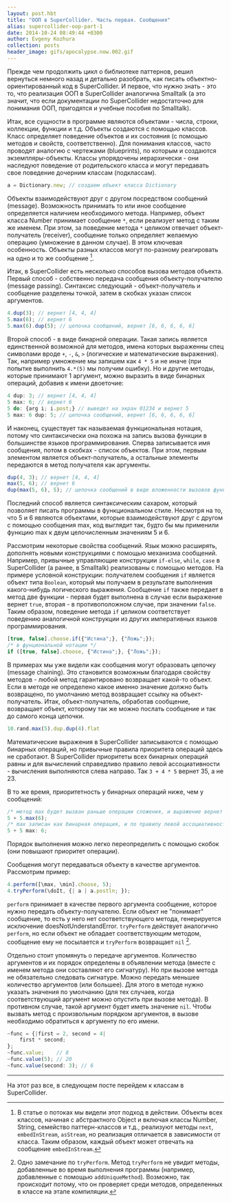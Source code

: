 ```yaml
---
layout: post.hbt
title: "ООП в SuperCollider. Часть первая. Сообщения"
alias: supercollider-oop-part-1
date: 2014-10-24 08:49:44 +0300
author: Evgeny Kozhura
collection: posts
header_image: gifs/apocalypse.now.002.gif
---
```

Прежде чем продолжить цикл о библиотеке паттернов, решил вернуться немного назад и детально разобрать, как писать объектно-ориентированный код в SuperCollider. И первое, что нужно знать - это то, что реализация ООП в SuperCollider аналогична Smalltalk (а это значит, что если документации по SuperCollider недостаточно для понимания ООП, пригодятся и учебные пособия по Smalltalk).

Итак, все сущности в программе являются объектами - числа, строки, коллекции, функции и т.д. Объекты создаются с помощью классов. Класс определяет поведение объектов и их состояния (с помощью методов и свойств, соответственно). Для понимания классов, часто проводят аналогию с чертежами (blueprints), по которым и создаются экземпляры-объекты. Классы упорядочены иерархически - они наследуют поведение от родительского класса и могут передавать свое поведение дочерним классам (подклассам).

```js
a = Dictionary.new; // создаем объект класса Dictionary
```

Объекты взаимодействуют друг с другом посредством сообщений (message). Возможность принимать то или иное сообщение определяется наличием необходимого метода. Например, объект класса Number принимает сообщение `*`, если реализует метод с таким же именем. При этом, за поведение метода `*` целиком отвечает объект-получатель (receiver), сообщение только определяет желаемую операцию (умножение в данном случае). В этом ключевая особенность. Объекты разных классов могут по-разному реагировать на одно и то же сообщение [^1].

Итак, в SuperCollider есть несколько способов вызова методов объекта. Первый способ - собственно передача сообщения объекту-получателю (message passing). Синтаксис следующий - объект-получатель и сообщение разделены точкой, затем в скобках указан список аргументов.

```js
4.dup(3); // вернет [4, 4, 4]
5.max(6); // вернет 6
5.max(6).dup(5); // цепочка сообщений, вернет [6, 6, 6, 6, 6]
```

Второй способ - в виде бинарной операции. Такая запись является единственной возможной для методов, имена которых выраженны спец символами вроде `+`, `-`, `&`, `>` (логические и математические выражения). Так, например умножение мы запишем как `4 * 5` и не иначе (при попытке выполнить `4.*(5)` мы получим ошибку). Но и другие методы, которые принимают 1 аргумент, можно выразить в виде бинарных операций, добавив к имени двоеточие:

```js
4 dup: 3; // вернет [4, 4, 4]
5 max: 6; // вернет 6
5 do: {arg i; i.post;} // выведет на экран 01234 и вернет 5
5 max: 6 dup: 5; // цепочка сообщений, вернет [6, 6, 6, 6, 6]
```

И наконец, существует так называемая функциональная нотация, потому что синтаксически она похожа на запись вызова функции в большинстве языков программирования. Сперва записывается имя сообщения, потом в скобках - список объектов. При этом, первым элементом является объект-получатель, а остальные элементы передаются в метод получателя как аргументы.

```js
dup(4, 3); // вернет [4, 4, 4]
max(5, 6); // вернет 6
dup(max(5, 6), 5); // цепочка сообщений в виде вложенности вызовов функций
```

Последний способ является синтаксическим сахаром, который позволяет писать программы в функциональном стиле. Несмотря на то, что 5 и 6 являются объектами, которые взаимодействуют друг с другом с помощью сообщения max, код выглядит так, будто бы мы применили функцию max к двум целочисленным значениям 5 и 6.

Рассмотрим некоторые свойства сообщений. Язык можно расширять, дополнять новыми конструкциями с помощью механизма сообщений. Например, привычные управляющие конструкции `if-else`, `while`, `case` в SuperCollider (а ранее, в Smalltalk) реализованы с помощью методов. На примере условной конструкции: получателем сообщения `if` является объект типа `Boolean`, который мы получаем в результате выполнения какого-нибудь логического выражения. Сообщение `if` также передает в метод две функции - первая будет выполнена в случае если выражение вернет `true`, вторая - в противоположном случае, при значении `false`. Таким образом, поведение метода `if` целиком соответствует поведению аналогичной конструкции из других императивных языков программирования.

```js
[true, false].choose.if({"Истина";}, {"Ложь";});
/* в фунциональной нотации */
if ([true, false].choose, {"Истина";}, {"Ложь";});
```

В примерах мы уже видели как сообщения могут образовать цепочку (message chaining). Это становится возможным благодаря свойству методов - любой метод гарантировано возвращает какой-то объект. Если в методе не определено какое именно значение должно быть возвращено, по умолчанию метод возвращает ссылку на объект-получатель. Итак, объект-получатель, обработав сообщение, возвращает объект, которому так же можно послать сообщение и так до самого конца цепочки.

```js
10.rand.max(5).dup.dup(4).flat
```

Математические выражения в SuperCollider записываются с помощью бинарных операций, но привычные правила приоритета операций здесь не сработают. В SuperCollider приоритеты всех бинарных операций равны и для вычислений справедливо правило левой ассоциативности - вычисления выполняются слева направо. Так `3 + 4 * 5` вернет 35, а не 23.

В то же время, приоритетность у бинарных операций ниже, чем у сообщений:

```js
/* метод max будет вызван раньше операции сложения, и выражение вернет 11 */
5 + 5.max(6);
/* max записан как бинарная операция, и по правилу левой ассоциативности выполнится после сложения. выражение вернет 10 */
5 + 5 max: 6;
```

Порядок выполнения можно легко переопределить с помощью скобок (они повышают приоритет операции).

Сообщения могут передаваться объекту в качестве аргументов. Рассмотрим пример:

```js
4.perform([\max, \min].choose, 5);
4.tryPerform(\doIt, {| a | a.postln; });
```

`perform` принимает в качестве первого аргумента сообщение, которое нужно передать объекту-получателю. Если объект не "понимает" сообщение, то есть у него нет соответствующего метода, генерируется исключение doesNotUnderstandError. `tryPerform` действует аналогично `perform`, но если объект не обладает соответствующим методом, сообщение ему не посылается и `tryPerform` возвращает `nil` [^2].

Отдельно стоит упомянуть о передаче аргументов. Количество аргументов и их порядок определены в объявлении метода (вместе с именем метода они составляют его сигнатуру). Но при вызове метода не обязательно следовать сигнатуре. Можно передать меньшее количество аргументов (или большее). Для этого в методе нужно указать значения по умолчанию (для тех случаев, когда соответствующий аргумент можно опустить при вызове метода). В противном случае, такой аргумент будет иметь значение `nil`. Чтобы вызвать метод с произвольным порядком аргументов, в вызове необходимо обратиться к аргументу по его имени.

```js
~func = {|first = 2, second = 4|
    first * second;
};
~func.value;    // 8
~func.value(5); // 20
~func.value(second: 3); // 6
```

---
На этот раз все, в следующем посте перейдем к классам в SuperCollider.

[^1]: В статье о потоках мы видели этот подход в действии. Объекты всех классов, начиная с абстрактного Object и включая классы Number, String, семейство паттерн-классов и т.д., реализуют методы `next`, `embedInStream`, `asStream`, но реализация отличается в зависимости от класса. Таким образом, каждый объект может отвечать на сообщение `embedInStream`.

[^2]: Одно замечание по `tryPerform`. Метод `tryPerform` не увидит методы, добавленные во время выполнения программы (например, добавленные с помощью `addUniqueMethod`). Возможно, так происходит потому, что он проверяет среди методов, определенных в классе на этапе компиляции.
